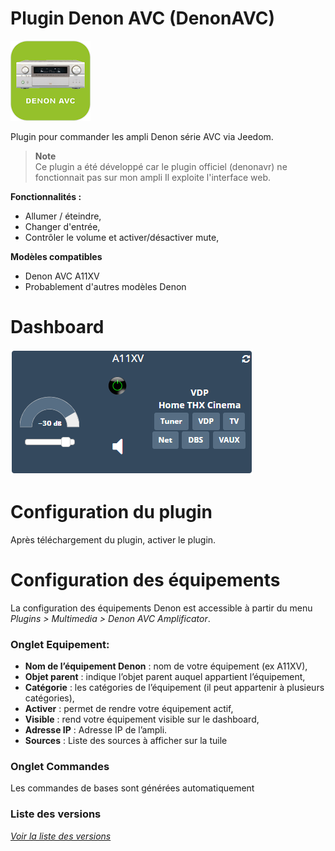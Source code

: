 Plugin Denon AVC (DenonAVC)
===========================

![Logo plugin](../assets/images/DenonAVC_icon.png "Logo plugin")

Plugin pour commander les ampli Denon série AVC via Jeedom.

> **Note**  
> Ce plugin a été développé car le plugin officiel (denonavr) ne fonctionnait pas sur mon ampli
> Il exploite l'interface web.


**Fonctionnalités :**

- Allumer / éteindre,
- Changer d'entrée,
- Contrôler le volume et activer/désactiver mute,

**Modèles compatibles**
- Denon AVC A11XV
- Probablement d'autres modèles Denon

Dashboard
=======================

![Visuel du dashboard](../assets/images/Dashboard.png "Visuel du dashboard")

Configuration du plugin
=======================

Après téléchargement du plugin, activer le plugin.

Configuration des équipements
=============================

La configuration des équipements Denon est accessible à partir du menu *Plugins > Multimedia > Denon AVC Amplificator*.

### Onglet Equipement:

-   **Nom de l’équipement Denon** : nom de votre équipement (ex A11XV),
-   **Objet parent** : indique l’objet parent auquel appartient
    l’équipement,
-   **Catégorie** : les catégories de l’équipement (il peut appartenir à
    plusieurs catégories),
-   **Activer** : permet de rendre votre équipement actif,
-   **Visible** : rend votre équipement visible sur le dashboard,
-   **Adresse IP** : Adresse IP de l’ampli.
-   **Sources** : Liste des sources à afficher sur la tuile

### Onglet Commandes

Les commandes de bases sont générées automatiquement 

### Liste des versions

*[Voir la liste des versions](changelog.md)*